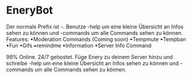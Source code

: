 # EneryBot
Der normale Prefix ist -.
Benutze -help um eine kleine Übersicht an Infos sehen zu können und -commands um alle Commands sehen zu können. 
Features:
▪Moderation Commands (Coming soon)
    ▪Tempmute
    ▪Tempban
▪Fun
    •Gifs
    ▪remindme
▪Information
    •Server Info Command

99% Online. 24/7 gehostet.
Füge Enery zu deinem Server hinzu und schreibe -help um eine kleine Übersicht an Infos sehen zu können und -commands um alle Commands sehen zu können.

